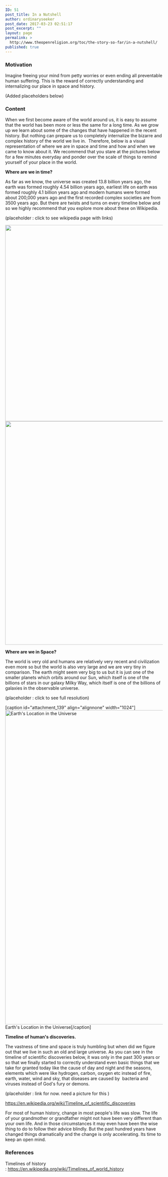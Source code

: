 ```yaml
---
ID: 51
post_title: In a Nutshell
author: ordinaryseeker
post_date: 2017-03-23 02:51:17
post_excerpt: ""
layout: page
permalink: >
  http://www.theopenreligion.org/toc/the-story-so-far/in-a-nutshell/
published: true
---
```

<h3>Motivation</h3>
Imagine freeing your mind from petty worries or even ending all preventable human suffering. This is the reward of correctly understanding and internalizing our place in space and history.

(Added placeholders below)
<h3>Content</h3>
When we first become aware of the world around us, it is easy to assume that the world has been more or less the same for a long time. As we grow up we learn about some of the changes that have happened in the recent history. But nothing can prepare us to completely internalize the bizarre and complex history of the world we live in.  Therefore, below is a visual representation of where we are in space and time and how and when we came to know about it. We recommend that you stare at the pictures below for a few minutes everyday and ponder over the scale of things to remind yourself of your place in the world.

<strong>Where are we in time?</strong>

As far as we know, the universe was created 13.8 billion years ago, the earth was formed roughly 4.54 billion years ago, earliest life on earth was formed roughly 4.1 billion years ago and modern humans were formed about 200,000 years ago and the first recorded complex societies are from 3500 years ago. But there are twists and turns on every timeline below and so we highly recommend that you explore more about these on Wikipedia.

(placeholder : click to see wikipedia page with links)

<a href="https://en.wikipedia.org/wiki/Timelines_of_world_history"><img class="aligncenter wp-image-234 size-full" src="http://www.openreligion.us/wp-content/uploads/2017/03/Timeline3.jpg" alt="" width="633" height="627" /></a><a href="https://en.wikipedia.org/wiki/Timeline_of_ancient_history"><img class="aligncenter wp-image-235 size-full" src="http://www.openreligion.us/wp-content/uploads/2017/03/Timeline4.jpg" alt="" width="635" height="714" /></a>

<strong>Where are we in Space?</strong>

The world is very old and humans are relatively very recent and civilization even more so but the world is also very large and we are very tiny in comparison. The earth might seem very big to us but it is just one of the smaller planets which orbits around our Sun, which itself is one of the billions of stars in our galaxy Milky Way, which itself is one of the billions of galaxies in the observable universe.

(placeholder : click to see full resolution)

[caption id="attachment_139" align="alignnone" width="1024"]<a href="https://upload.wikimedia.org/wikipedia/commons/f/f4/Earth%27s_Location_in_the_Universe.jpg" target="_blank" rel="noopener noreferrer"><img class="wp-image-139 size-large" src="http://www.openreligion.us/wp-content/uploads/2017/03/EarthInTheUniverse-1024x1004.jpg" alt="Earth's Location in the Universe" width="1024" height="1004" /></a> Earth's Location in the Universe[/caption]

<strong>Timeline of human's discoveries.</strong>

The vastness of time and space is truly humbling but when did we figure out that we live in such an old and large universe. As you can see in the timeline of scientific discoveries below, it was only in the past 300 years or so that we finally started to correctly understand even basic things that we take for granted today like the cause of day and night and the seasons, elements which were like hydrogen, carbon, oxygen etc instead of fire, earth, water, wind and sky, that diseases are caused by  bacteria and viruses instead of God's fury or demons.

(placeholder : link for now. need a picture for this )

<a href="https://en.wikipedia.org/wiki/Timeline_of_scientific_discoveries">https://en.wikipedia.org/wiki/Timeline_of_scientific_discoveries</a>

For most of human history, change in most people's life was slow. The life of your grandmother or grandfather might not have been very different than your own life. And in those circumstances it may even have been the wise thing to do to follow their advice blindly. But the past hundred years have changed things dramatically and the change is only accelerating. Its time to keep an open mind.
<h3>References</h3>
<!--more-->

Timelines of history : <a href="https://en.wikipedia.org/wiki/Timelines_of_world_history">https://en.wikipedia.org/wiki/Timelines_of_world_history</a>